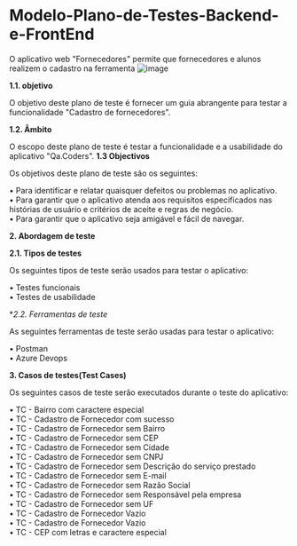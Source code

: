 # Modelo-Plano-de-Testes-Backend-e-FrontEnd
O aplicativo web "Fornecedores" permite que fornecedores e alunos realizem o cadastro na ferramenta
![image](https://github.com/user-attachments/assets/e99ae96f-813a-45ca-8953-bbf3bd6d7b46)

**1.1. objetivo**<p>
O objetivo deste plano de teste é fornecer um guia abrangente para testar a funcionalidade "Cadastro de fornecedores".<p>
**1.2. Âmbito**<p>
O escopo deste plano de teste é testar a funcionalidade e a usabilidade do aplicativo "Qa.Coders".
 **1.3 Objectivos**<p>
 Os objetivos deste plano de teste são os seguintes:<p>
• Para identificar e relatar quaisquer defeitos ou problemas no aplicativo.<br>
• Para garantir que o aplicativo atenda aos requisitos especificados nas histórias de usuário e critérios de aceite e regras de negócio.<br>
• Para garantir que o aplicativo seja amigável e fácil de navegar.<p>
**2. Abordagem de teste**<p>
**2.1. Tipos de testes**<p>
Os seguintes tipos de teste serão usados ​​para testar o aplicativo:<p>
• Testes funcionais<br>
• Testes de usabilidade<p>
 **2.2. Ferramentas de teste*<p>
 As seguintes ferramentas de teste serão usadas para testar o aplicativo:<p>
• Postman<br>
• Azure Devops<p>
**3. Casos de testes(Test Cases)**<p>
Os seguintes casos de teste serão executados durante o teste do aplicativo:<p>
• TC - Bairro com caractere especial<br>
• TC - Cadastro de Fornecedor com sucesso<br>
• TC - Cadastro de Fornecedor sem Bairro<br>
• TC - Cadastro de Fornecedor sem CEP<br>
• TC - Cadastro de Fornecedor sem Cidade<br>
• TC - Cadastro de Fornecedor sem CNPJ<br>
• TC - Cadastro de Fornecedor sem Descrição do serviço prestado<br>
• TC - Cadastro de Fornecedor sem E-mail<br>
• TC - Cadastro de Fornecedor sem Razão Social<br>
• TC - Cadastro de Fornecedor sem Responsável pela empresa<br>
• TC - Cadastro de Fornecedor sem UF<br>
• TC - Cadastro de Fornecedor Vazio<br>
• TC - Cadastro de Fornecedor Vazio<br>
• TC - CEP com letras e caractere especial<p>
